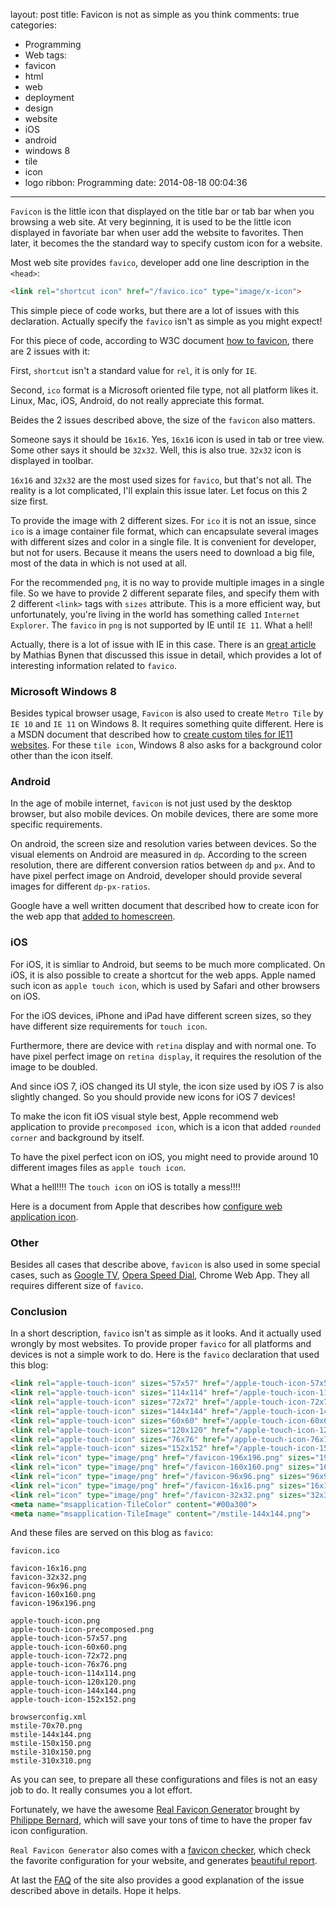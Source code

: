 layout: post
title: Favicon is not as simple as you think
comments: true
categories:
  - Programming
  - Web
tags:
  - favicon
  - html
  - web
  - deployment
  - design
  - website
  - iOS
  - android
  - windows 8
  - tile
  - icon
  - logo
ribbon: Programming
date: 2014-08-18 00:04:36
---

`Favicon` is the little icon that displayed on the title bar or tab bar when you browsing a web site. At very beginning, it is used to be the little icon displayed in favoriate bar when user add the website to favorites. Then later, it becomes the the standard way to specify custom icon for a website.

Most web site provides `favico`, developer add one line description in the `<head>`:

```html
<link rel="shortcut icon" href="/favico.ico" type="image/x-icon">
```

This simple piece of code works, but there are a lot of issues with this declaration. Actually specify the `favico` isn't as simple as you might expect!

For this piece of code, according to W3C document [how to favicon], there are 2 issues with it:

First, `shortcut` isn't a standard value for `rel`, it is only for `IE`.

Second, `ico` format is a Microsoft oriented file type, not all platform likes it. Linux, Mac, iOS, Android, do not really appreciate this format.

Beides the 2 issues described above, the size of the `favicon` also matters.

Someone says it should be `16x16`. Yes, `16x16` icon is used in tab or tree view. Some other says it should be `32x32`. Well, this is also true. `32x32` icon is displayed in toolbar.

`16x16` and `32x32` are the most used sizes for `favico`, but that's not all. The reality is a lot complicated, I'll explain this issue later. Let focus on this 2 size first.

To provide the image with 2 different sizes. For `ico` it is not an issue, since `ico` is a image container file format, which can encapsulate several images with different sizes and color in a single file. It is convenient for developer, but not for users. Because it means the users need to download a big file, most of the data in which is not used at all.

For the recommended `png`, it is no way to provide multiple images in a single file. So we have to provide 2 different separate files, and specify them with 2 different `<link>` tags with `sizes` attribute. This is a more efficient way, but unfortunately, you're living in the world has something called `Internet Explorer`. The `favico` in `png` is not supported by IE until `IE 11`. What a hell!

Actually, there is a lot of issue with IE in this case. There is an [great article](https://mathiasbynens.be/notes/rel-shortcut-icon) by Mathias Bynen that discussed this issue in detail, which provides a lot of interesting information related to `favico`.

### Microsoft Windows 8

Besides typical browser usage, `Favicon` is also used to create `Metro Tile` by `IE 10` and `IE 11` on Windows 8. It requires something quite different. Here is a MSDN document that described how to [create custom tiles for IE11 websites]. For these `tile icon`, Windows 8 also asks for a background color other than the icon itself.

### Android

In the age of mobile internet, `favicon` is not just used by the desktop browser, but also mobile devices. On mobile devices, there are some more specific requirements.

On android, the screen size and resolution varies between devices. So the visual elements on Android are measured in `dp`. According to the screen resolution, there are different conversion ratios between `dp` and `px`. And to have pixel perfect image on Android, developer should provide several images for different `dp-px-ratios`.

Google have a well written document that described how to create icon for the web app that [added to homescreen].

### iOS

For iOS, it is simliar to Android, but seems to be much more complicated. On iOS, it is also possible to create a shortcut for the web apps. Apple named such icon as `apple touch icon`, which is used by Safari and other browsers on iOS.

For the iOS devices, iPhone and iPad have different screen sizes, so they have different size requirements for `touch icon`.

Furthermore, there are device with `retina` display and with normal one. To have pixel perfect image on `retina display`, it requires the resolution of the image to be doubled.

And since iOS 7, iOS changed its UI style, the icon size used by iOS 7 is also slightly changed. So you should provide new icons for iOS 7 devices!

To make the icon fit iOS visual style best, Apple recommend web application to provide `precomposed icon`, which is a icon that added `rounded corner` and background by itself.

To have the pixel perfect icon on iOS, you might need to provide around 10 different images files as `apple touch icon`.

What a hell!!!! The `touch icon` on iOS is totally a mess!!!!

Here is a document from Apple that describes how [configure web application icon].

### Other

Besides all cases that describe above, `favicon` is also used in some special cases, such as [Google TV], [Opera Speed Dial], Chrome Web App. They all requires different size of `favico`.

### Conclusion

In a short description, `favico` isn't as simple as it looks. And it actually used wrongly by most websites.
To provide proper `favico` for all platforms and devices is not a simple work to do.
Here is the `favico` declaration that used this blog:

```html
<link rel="apple-touch-icon" sizes="57x57" href="/apple-touch-icon-57x57.png">
<link rel="apple-touch-icon" sizes="114x114" href="/apple-touch-icon-114x114.png">
<link rel="apple-touch-icon" sizes="72x72" href="/apple-touch-icon-72x72.png">
<link rel="apple-touch-icon" sizes="144x144" href="/apple-touch-icon-144x144.png">
<link rel="apple-touch-icon" sizes="60x60" href="/apple-touch-icon-60x60.png">
<link rel="apple-touch-icon" sizes="120x120" href="/apple-touch-icon-120x120.png">
<link rel="apple-touch-icon" sizes="76x76" href="/apple-touch-icon-76x76.png">
<link rel="apple-touch-icon" sizes="152x152" href="/apple-touch-icon-152x152.png">
<link rel="icon" type="image/png" href="/favicon-196x196.png" sizes="196x196">
<link rel="icon" type="image/png" href="/favicon-160x160.png" sizes="160x160">
<link rel="icon" type="image/png" href="/favicon-96x96.png" sizes="96x96">
<link rel="icon" type="image/png" href="/favicon-16x16.png" sizes="16x16">
<link rel="icon" type="image/png" href="/favicon-32x32.png" sizes="32x32">
<meta name="msapplication-TileColor" content="#00a300">
<meta name="msapplication-TileImage" content="/mstile-144x144.png">
```

And these files are served on this blog as `favico`:

```
favicon.ico

favicon-16x16.png
favicon-32x32.png
favicon-96x96.png
favicon-160x160.png
favicon-196x196.png

apple-touch-icon.png
apple-touch-icon-precomposed.png
apple-touch-icon-57x57.png
apple-touch-icon-60x60.png
apple-touch-icon-72x72.png
apple-touch-icon-76x76.png
apple-touch-icon-114x114.png
apple-touch-icon-120x120.png
apple-touch-icon-144x144.png
apple-touch-icon-152x152.png

browserconfig.xml
mstile-70x70.png
mstile-144x144.png
mstile-150x150.png
mstile-310x150.png
mstile-310x310.png
```
As you can see, to prepare all these configurations and files is not an easy job to do. It really consumes you a lot effort.

Fortunately, we have the awesome [Real Favicon Generator] brought by [Philippe Bernard], which will save your tons of time to have the proper fav icon configuration.

`Real Favicon Generator` also comes with a [favicon checker], which check the favorite configuration for your website, and generates  [beautiful report].

At last the [FAQ] of the site also provides a good explanation of the issue described above in details. Hope it helps.

[how to favicon]: http://www.w3.org/2005/10/howto-favicon
[create custom tiles for IE11 websites]: http://msdn.microsoft.com/en-us/library/ie/dn455106(v=vs.85).aspx
[added to homescreen]: https://developer.chrome.com/multidevice/android/installtohomescreen
[configure web application icon]: https://developer.apple.com/library/ios/documentation/AppleApplications/Reference/SafariWebContent/ConfiguringWebApplications/ConfiguringWebApplications.html
[Google TV]: https://developers.google.com/tv/web/docs/design_for_tv#favicons
[Opera Speed Dial]: http://operacoast.com/developer#icon
[Philippe Bernard]: https://github.com/phbernard/
[Real Favicon Generator]: http://realfavicongenerator.net/
[favicon checker]: http://realfavicongenerator.net/favicon_checker
[beautiful report]: http://realfavicongenerator.net/favicon_checker?site=timnew.github.io
[FAQ]:http://realfavicongenerator.net/faq
